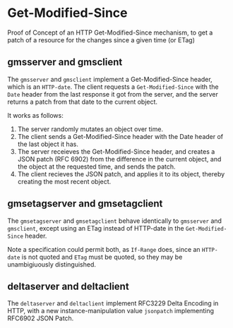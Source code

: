 # Get-Modified-Since

Proof of Concept of an HTTP Get-Modified-Since mechanism, to get a patch of a resource for the changes since a given time (or ETag)

## gmsserver and gmsclient

The `gmsserver` and `gmsclient` implement a Get-Modified-Since header, which is an `HTTP-date`. The client requests a `Get-Modified-Since` with the `Date` header from the last response it got from the server, and the server returns a patch from that date to the current object.

It works as follows:
1. The server randomly mutates an object over time.
2. The client sends a Get-Modified-Since header with the Date header of the last object it has.
3. The server receieves the Get-Modified-Since header, and creates a JSON patch (RFC 6902) from the difference in the current object, and the object at the requested time, and sends the patch.
4. The client recieves the JSON patch, and applies it to its object, thereby creating the most recent object.

## gmsetagserver and gmsetagclient

The `gmsetagserver` and `gmsetagclient` behave identically to `gmsserver` and `gmsclient`, except using an ETag instead of HTTP-date in the `Get-Modified-Since` header.

Note a specification could permit both, as `If-Range` does, since an `HTTP-date` is not quoted and `ETag` must be quoted, so they may be unambigiuously distinguished.

## deltaserver and deltaclient

The `deltaserver` and `deltaclient` implement RFC3229 Delta Encoding in HTTP, with a new instance-manipulation value `jsonpatch` implementing RFC6902 JSON Patch.

